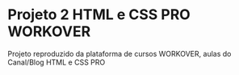 # Projeto 2 HTML e CSS PRO WORKOVER
 Projeto reproduzido da plataforma de cursos WORKOVER, aulas do Canal/Blog HTML e CSS PRO
